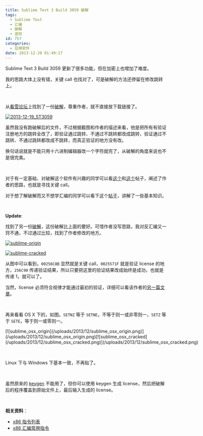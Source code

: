 ```yaml
---
title: Sublime Text 3 Build 3059 破解
tags:
  - Sublime Text
  - 汇编
  - 破解
  - 逆向
id: 757
categories:
  - 应用软件
date: 2013-12-20 01:49:17
---
```


Sublime Text 3 Build 3059 更新了很多功能，但在加密上也增加了难度。

我的思路大体上没有错，关键 call 也找对了，可是破解的方法还停留在修改跳转上。

&nbsp;

从[看雪论坛](http://bbs.pediy.com)上找到了一份[破解](http://bbs.pediy.com/showthread.php?t=182774)，尊重作者，就不直接放下载链接了。

[![2013-12-19_ST3059](/uploads/2013/12/2013-12-19_ST3059.png)](/uploads/2013/12/2013-12-19_ST3059.png)

虽然我没有跑破解后的文件，不过根据截图和作者的描述来看，他是把所有有验证注册地方的跳转全改了，即验证通过跳转、不通过不跳转都改成跳转，验证通过不跳转、不通过跳转都改成不跳转，而真正验证的地方没有改。

换句话说就是不能只用十六进制编辑器改一个字符就完了，从破解的角度来说也不是很完美。

&nbsp;

对于有一定基础、对破解这个软件有兴趣的同学可以看[这个](http://bbs.pediy.com/showthread.php?t=172084)和[这个](http://bbs.pediy.com/showthread.php?t=172089)帖子，阐述了作者的思路，也就是寻找关键 call。

对于想了解破解而又不想学汇编的同学可以看下这个[帖子](http://bbs.pediy.com/showthread.php?t=130403)，讲解了一些基本知识。

&nbsp;

**Update**:

找到了另一份[破解](http://ihacklog.com/post/sublime-text-3-build-3059.html)，这份破解比上面的要好。可惜作者没写思路，我对反汇编又一窍不通，不过通过比较，找到了作者修改的地方。

[![sublime-origin](/uploads/2013/12/sublime-origin.png)](/uploads/2013/12/sublime-origin.png)

[![sublime-cracked](/uploads/2013/12/sublime-cracked.png)](/uploads/2013/12/sublime-cracked.png)

从图中可以看到，`00256C8B` 显然就是关键 call，`0025571F` 就是验证 license 的地方，`256C90` 传递验证结果，所以只要把这里的验证结果改成始终是成功，也就是传递 1，就可以了。

当然，license 必须符合规律才能通过最初的验证，详细可以看该作者的[另一篇文章](http://ihacklog.com/post/sublime-text-3-x64-build-3021-medicine.html)。

&nbsp;

再来看看 OS X 下的，如图。`SETNZ` 等于 `SETNE`，不等于则一或非零则一，`SETZ` 等于 `SETE`，等于则一或零则一。

<div class="clearfix" style="width: 710px; margin: 0 auto;">
[![sublime_osx_origin](/uploads/2013/12/sublime_osx_origin.png)](/uploads/2013/12/sublime_osx_origin.png)[![sublime_osx_cracked](/uploads/2013/12/sublime_osx_cracked.png)](/uploads/2013/12/sublime_osx_cracked.png)
</div>

&nbsp;

Linux 下与 Windows 下基本一致，不再贴了。

&nbsp;

虽然原来的 [keygen](/sublime-text-crack.html) 不能用了，但你可以使用 keygen 生成 license，然后把破解后的程序覆盖到原始文件上，最后输入生成的 license。

&nbsp;

**相关资料**：

*   [x86 指令列表](https://en.wikipedia.org/wiki/X86_instruction_listings)
*   [x86 汇编常用指令](http://www.zhangxiaodong.net/lang/asm/x86asm.html)